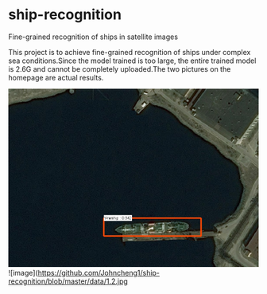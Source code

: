 # ship-recognition
Fine-grained recognition of ships in satellite images

This project is to achieve fine-grained recognition of ships under complex sea conditions.Since the model trained is too large, the entire trained model is 2.6G and cannot be completely uploaded.The two pictures on the homepage are actual results.

![image](https://github.com/Johncheng1/ship-recognition/raw/master/data/1.1.jpg)
![image](https://github.com/Johncheng1/ship-recognition/blob/master/data/1.2.jpg
